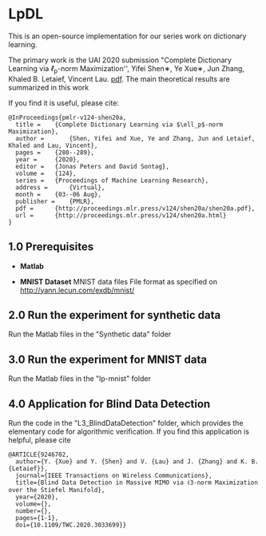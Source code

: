 # LpDL

This is an open-source implementation for our series work on  dictionary learning.


The primary work is the UAI 2020 submission "Complete Dictionary Learning via  <i>ℓ</i><sub>p</sub>-norm Maximization'', Yifei Shen∗, Ye Xue∗, Jun Zhang, Khaled B. Letaief, Vincent Lau.  [pdf](http://proceedings.mlr.press/v124/shen20a/shen20a.pdf). The main theoretical results are summarized in this work

If you find it is useful, please cite:

```
@InProceedings{pmlr-v124-shen20a,
  title = 	 {Complete Dictionary Learning via $\ell_p$-norm Maximization},
  author =       {Shen, Yifei and Xue, Ye and Zhang, Jun and Letaief, Khaled and Lau, Vincent},
  pages = 	 {280--289},
  year = 	 {2020},
  editor = 	 {Jonas Peters and David Sontag},
  volume = 	 {124},
  series = 	 {Proceedings of Machine Learning Research},
  address = 	 {Virtual},
  month = 	 {03--06 Aug},
  publisher =    {PMLR},
  pdf = 	 {http://proceedings.mlr.press/v124/shen20a/shen20a.pdf},
  url = 	 {http://proceedings.mlr.press/v124/shen20a.html}
}
```



## 1.0 Prerequisites
+ **Matlab**


+ **MNIST Dataset**
MNIST data files
File format as specified on http://yann.lecun.com/exdb/mnist/

## 2.0 Run the experiment for synthetic data
Run the Matlab files in the "Synthetic data" folder

## 3.0 Run the experiment for MNIST data
Run the Matlab files in the "lp-mnist" folder

## 4.0 Application for Blind Data Detection 
Run the code in the "L3_BlindDataDetection" folder, which provides the elementary code for algorithmic verification.
If you find this application is helpful, please cite

```
@ARTICLE{9246702,
  author={Y. {Xue} and Y. {Shen} and V. {Lau} and J. {Zhang} and K. B. {Letaief}},
  journal={IEEE Transactions on Wireless Communications}, 
  title={Blind Data Detection in Massive MIMO via ℓ3-norm Maximization over the Stiefel Manifold}, 
  year={2020},
  volume={},
  number={},
  pages={1-1},
  doi={10.1109/TWC.2020.3033699}}
```
